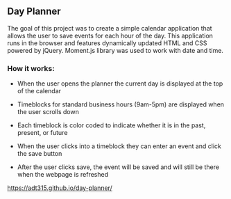 ## Day Planner

The goal of this project was to create a simple calendar application that allows the user to save events for each hour of the day. 
This application runs in the browser and features dynamically updated HTML and CSS powered by jQuery.  Moment.js library was used to work with date and time. 


### How it works:

- When the user opens the planner the current day is displayed at the top of the calendar

- Timeblocks for standard business hours (9am-5pm) are displayed when the user scrolls down

- Each timeblock is color coded to indicate whether it is in the past, present, or future

- When the user clicks into a timeblock they can enter an event and click the save button

- After the user clicks save, the event will be saved and will still be there when the webpage is refreshed


https://adt315.github.io/day-planner/
